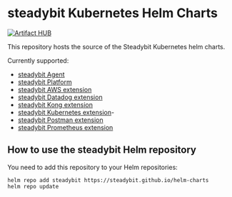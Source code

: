 # steadybit Kubernetes Helm Charts

[![Artifact HUB](https://img.shields.io/endpoint?url=https://artifacthub.io/badge/repository/steadybit)](https://artifacthub.io/packages/search?repo=steadybit)

This repository hosts the source of the Steadybit Kubernetes helm charts.

Currently supported:

- [steadybit Agent](charts/steadybit-agent/README.md)
- [steadybit Platform](charts/steadybit-platform/README.md)
- [steadybit AWS extension](charts/steadybit-extension-aws/README.md)
- [steadybit Datadog extension](charts/steadybit-extension-datadog/README.md)
- [steadybit Kong extension](charts/steadybit-extension-kong/README.md)
- [steadybit Kubernetes extension](charts/steadybit-extension-kubernetes/README.md)- 
- [steadybit Postman extension](charts/steadybit-extension-postman/README.md)
- [steadybit Prometheus extension](charts/steadybit-extension-prometheus/README.md)

## How to use the steadybit Helm repository

You need to add this repository to your Helm repositories: 

```
helm repo add steadybit https://steadybit.github.io/helm-charts
helm repo update
```